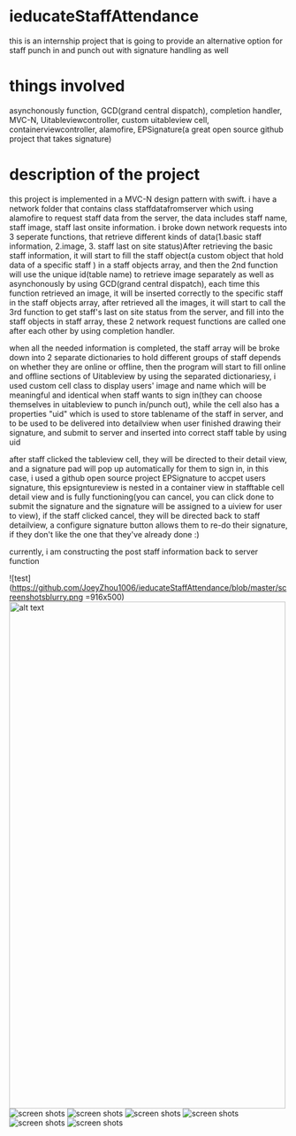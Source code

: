 # ieducateStaffAttendance
this is an internship project that is going to provide an alternative option for staff punch in and punch out with signature handling as well

# things involved
asynchonously function, GCD(grand central dispatch), completion handler, MVC-N, Uitableviewcontroller, custom uitableview cell, containerviewcontroller, alamofire, EPSignature(a great open source github project that takes signature)

# description of the project

this project is implemented in a MVC-N design pattern with swift. i have a network folder that contains class staffdatafromserver which using alamofire to request staff data from the server, the data includes staff name, staff image, staff last onsite information. i broke down network requests into 3 seperate functions, that retrieve different kinds of data(1.basic staff information, 2.image, 3. staff last on site status)After retrieving the basic staff information, it will start to fill the staff object(a custom object that hold data of a specific staff ) in a staff objects array, and then the 2nd function will use the unique id(table name) to retrieve image separately as well as asynchonously by using GCD(grand central dispatch), each time this function retrieved an image, it will be inserted correctly to the specific staff in the staff objects array, after retrieved all the images, it will start to call the 3rd function to get staff's last on site status from the server, and fill into the staff objects in staff array, these 2 network request functions are called one after each other by using completion handler.


when all the needed information is completed, the staff array will be broke down into 2 separate dictionaries to hold different groups of staff depends on whether they are online or offline, then the program will start to fill online and offline sections of Uitableview by using the separated dictionariesy, i used custom cell class to display users' image
and name which will be meaningful and identical when staff wants to sign in(they can choose themselves in uitableview to punch in/punch out), while the cell also has a properties "uid" which is used to store tablename of the staff in server, and to be used to be delivered into detailview when user finished drawing their signature, 
and submit to server and inserted into correct staff table by using uid


after staff clicked the tableview cell, they will be directed to their detail view, and a signature pad will pop up automatically for them to sign in, in this case, i used a github open source project EPSignature to accpet users signature, this epsigntureview is nested in a container view in stafftable cell detail view and is fully functioning(you can cancel, you can click done to submit the signature and the signature will be assigned to a uiview for user to view), if the staff clicked cancel, they will be directed back to staff detailview, a configure signature button allows them to re-do their signature, if they don't like the one that they've already done :)

currently, i am constructing the post staff information back to server function


![test](https://github.com/JoeyZhou1006/ieducateStaffAttendance/blob/master/screenshotsblurry.png =916x500)
<img src="https://github.com/JoeyZhou1006/ieducateStaffAttendance/blob/master/screenshotsblurry.png" alt="alt text" width="500" height="916">
![screen shots](https://github.com/JoeyZhou1006/ieducateStaffAttendance/blob/master/Screen%20Shot%202016-12-09%20at%2012.19.34%20am.png)
![screen shots](https://github.com/JoeyZhou1006/ieducateStaffAttendance/blob/master/Screen%20Shot%202016-12-09%20at%2012.19.48%20am.png)
![screen shots](https://github.com/JoeyZhou1006/ieducateStaffAttendance/blob/master/Screen%20Shot%202016-12-09%20at%2012.20.03%20am.png)
![screen shots](https://github.com/JoeyZhou1006/ieducateStaffAttendance/blob/master/Screen%20Shot%202016-12-09%20at%2012.20.13%20am.png)
![screen shots](https://github.com/JoeyZhou1006/ieducateStaffAttendance/blob/master/Screen%20Shot%202016-12-09%20at%2012.20.25%20am.png)
![screen shots](https://github.com/JoeyZhou1006/ieducateStaffAttendance/blob/master/Screen%20Shot%202016-12-09%20at%2012.20.39%20am.png)


